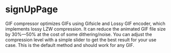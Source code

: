 # signUpPage

GIF compressor optimizes GIFs using Gifsicle and Lossy GIF encoder, which implements lossy LZW compression.
It can reduce the animated GIF file size by 30%—50% at the cost of some dithering/noise. You can adjust the compression level with a simple slider to get the best result for your use case.
This is the default method and should work for any GIF.

